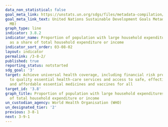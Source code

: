 ```yaml
---
data_non_statistical: false
goal_meta_link: https://unstats.un.org/sdgs/files/metadata-compilation/Metadata-Goal-3.pdf
goal_meta_link_text: United Nations Sustainable Development Goals Metadata (PDF 4.0
  MB)
graph_type: line
indicator: 3.8.2
indicator_name: Proportion of population with large household expenditures on health
  as a share of total household expenditure or income
indicator_sort_order: 03-08-02
layout: indicator
permalink: /3-8-2/
published: true
reporting_status: notstarted
sdg_goal: '3'
target: Achieve universal health coverage, including financial risk protection, access
  to quality essential health-care services and access to safe, effective, quality
  and affordable essential medicines and vaccines for all
target_id: '3.8'
graph_title: Proportion of population with large household expenditures on health as a share
  of total household expenditure or income
un_custodian_agency: World Health Organisation (WHO)
un_designated_tier: '2'
previous: 3-8-1
next: 3-9-1
---
```

